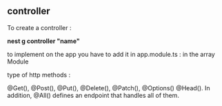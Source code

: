 ## controller

To create a controller :

  **nest g controller "name"**

to implement on the app you have to add it in app.module.ts : in the array Module

type of http methods :

 @Get(), @Post(), @Put(), @Delete(), @Patch(), @Options() @Head(). In addition, @All() defines an endpoint that handles all of them.